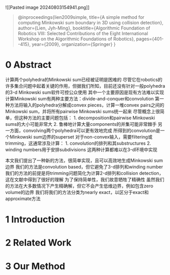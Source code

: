 ![[Pasted image 20240803154941.png]]
> @inproceedings{lien2009simple,
  title={A simple method for computing Minkowski sum boundary in 3D using collision detection},
  author={Lien, Jyh-Ming},
  booktitle={Algorithmic Foundation of Robotics VIII: Selected Contributions of the Eight International Workshop on the Algorithmic Foundations of Robotics},
  pages={401--415},
  year={2009},
  organization={Springer}
}
# 0 Abstract
计算两个polyhedra的Minkowski sum已经被证明是困难的
尽管它在robotics的许多集合问题中起着关键的作用，但据我们所知，目前还没有针对一般polyhedra的3-d Minkowski sum软件可控公众使用
其中一个主要原因是现有方法难以实现
计算Minkowski sum有两种主要方法：divide-and-conquer和convolution
	第一种方法将输入的polyhedra分解成convex pieces，计算一堆convex pairs之间的Minkowski sum，并将所有pairwise Minkowski sums统一起来
	尽管概念上很简单，但这种方法的主要问题包括：
		1. decomposition和pairwise Minkowski sums的大小可能非常大
		2. 鲁棒地计算大量components的并集可能非常棘手
	另一方面，convolving两个polyhedra可以更有效地完成
	所得到的convolution是一个Minkowski sum边界的superset
		对于non-convex输入，需要filtering或trimming，这通常涉及计算：
		1. convolution的排列和其substructures
		2. winding numbers用于安排subdivisions
		这两种计算都难以在3-d环境中实现

本文我们提出了一种新的方法，很简单实现，且可以高效地生成Minkowski sum边界
我们的方法是convolution based，但它避免了3-d排列和winding number
我们的方法的前提是将trimming问题简化为计算2-d排列和collision detection，这在文献中得到了很好的理解
为了保持简单性，我们故意牺牲了精确性
虽然我们的方法在大多数情况下产生精确解，但它不会产生低维边界，例如包含zero volume的边界
我们将我们的方法分类为nearly exact，以区分于exact和approximate方法
# 1 Introduction
# 2 Related Work
# 3 Our Method